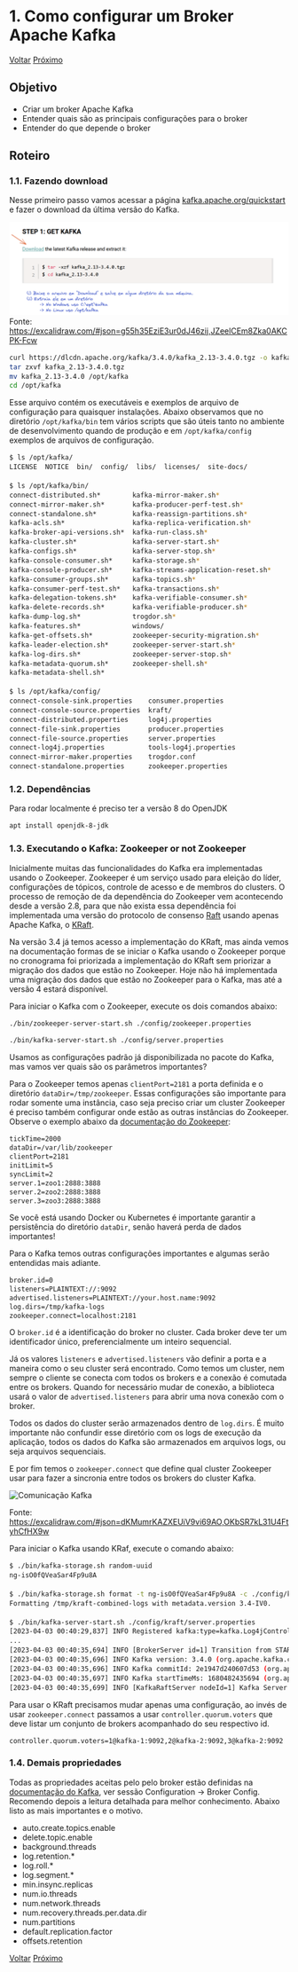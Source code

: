 # 1. Como configurar um Broker Apache Kafka

[Voltar](./README.md) [Próximo](./02-criando-um-produtor.md)

## Objetivo

* Criar um broker Apache Kafka
* Entender quais são as principais configurações para o broker
* Entender do que depende o broker

## Roteiro

### 1.1. Fazendo download

Nesse primeiro passo vamos acessar a página [kafka.apache.org/quickstart](https://kafka.apache.org/quickstart) e fazer o download da última versão do Kafka.

![Imagem mostrando onde encontrar o local de download e as instruções para descompactar.](./imagens/download.png)
Fonte: https://excalidraw.com/#json=g55h35EziE3ur0dJ46zij,JZeelCEm8Zka0AKCPK-Fcw

```bash
curl https://dlcdn.apache.org/kafka/3.4.0/kafka_2.13-3.4.0.tgz -o kafka_2.13-3.4.0.tgz
tar zxvf kafka_2.13-3.4.0.tgz
mv kafka_2.13-3.4.0 /opt/kafka
cd /opt/kafka
```

Esse arquivo contém os executáveis e exemplos de arquivo de configuração para quaisquer instalações. Abaixo observamos que no diretório `/opt/kafka/bin` tem vários scripts que são úteis tanto no ambiente de desenvolvimento quando de produção e em `/opt/kafka/config` exemplos de arquivos de configuração.

```bash
$ ls /opt/kafka/
LICENSE  NOTICE  bin/  config/  libs/  licenses/  site-docs/

$ ls /opt/kafka/bin/
connect-distributed.sh*        kafka-mirror-maker.sh*
connect-mirror-maker.sh*       kafka-producer-perf-test.sh*
connect-standalone.sh*         kafka-reassign-partitions.sh*
kafka-acls.sh*                 kafka-replica-verification.sh*
kafka-broker-api-versions.sh*  kafka-run-class.sh*
kafka-cluster.sh*              kafka-server-start.sh*
kafka-configs.sh*              kafka-server-stop.sh*
kafka-console-consumer.sh*     kafka-storage.sh*
kafka-console-producer.sh*     kafka-streams-application-reset.sh*
kafka-consumer-groups.sh*      kafka-topics.sh*
kafka-consumer-perf-test.sh*   kafka-transactions.sh*
kafka-delegation-tokens.sh*    kafka-verifiable-consumer.sh*
kafka-delete-records.sh*       kafka-verifiable-producer.sh*
kafka-dump-log.sh*             trogdor.sh*
kafka-features.sh*             windows/
kafka-get-offsets.sh*          zookeeper-security-migration.sh*
kafka-leader-election.sh*      zookeeper-server-start.sh*
kafka-log-dirs.sh*             zookeeper-server-stop.sh*
kafka-metadata-quorum.sh*      zookeeper-shell.sh*
kafka-metadata-shell.sh*

$ ls /opt/kafka/config/
connect-console-sink.properties    consumer.properties
connect-console-source.properties  kraft/
connect-distributed.properties     log4j.properties
connect-file-sink.properties       producer.properties
connect-file-source.properties     server.properties
connect-log4j.properties           tools-log4j.properties
connect-mirror-maker.properties    trogdor.conf
connect-standalone.properties      zookeeper.properties

```

### 1.2. Dependências

Para rodar localmente é preciso ter a versão 8 do OpenJDK

```bash
apt install openjdk-8-jdk
```

### 1.3. Executando o Kafka: Zookeeper or not Zookeeper

Inicialmente muitas das funcionalidades do Kafka era implementadas usando o Zookeeper. Zookeeper é um serviço usado para eleição do líder, configurações de tópicos, controle de acesso e de membros do clusters. O processo de remoção de da dependência do Zookeeper vem acontecendo desde a versão 2.8, para que não exista essa dependência foi implementada uma versão do protocolo de consenso [Raft](https://raft.github.io/) usando apenas Apache Kafka, o [KRaft](https://cwiki.apache.org/confluence/display/KAFKA/KIP-595%3A+A+Raft+Protocol+for+the+Metadata+Quorum).

Na versão 3.4 já temos acesso a implementação do KRaft, mas ainda vemos na documentação formas de se iniciar o Kafka usando o Zookeeper porque no cronograma foi priorizada a implementação do KRaft sem priorizar a migração dos dados que estão no Zookeeper. Hoje não há implementada uma migração dos dados que estão no Zookeeper para o Kafka, mas até a versão 4 estará disponível.

Para iniciar o Kafka com o Zookeeper, execute os dois comandos abaixo:

```bash
./bin/zookeeper-server-start.sh ./config/zookeeper.properties
```

```bash
./bin/kafka-server-start.sh ./config/server.properties
```

Usamos as configurações padrão já disponibilizada no pacote do Kafka, mas vamos ver quais são os parâmetros importantes?

Para o Zookeeper temos apenas `clientPort=2181` a porta definida e o diretório `dataDir=/tmp/zookeeper`. Essas configurações são importante para rodar somente uma instância, caso seja preciso criar um cluster Zookeeper é preciso também configurar onde estão as outras instâncias do Zookeeper. Observe o exemplo abaixo da [documentação do Zookeeper](https://zookeeper.apache.org/doc/current/zookeeperStarted.html):

```
tickTime=2000
dataDir=/var/lib/zookeeper
clientPort=2181
initLimit=5
syncLimit=2
server.1=zoo1:2888:3888
server.2=zoo2:2888:3888
server.3=zoo3:2888:3888
```

Se você está usando Docker ou Kubernetes é importante garantir a persistência do diretório `dataDir`, senão haverá perda de dados importantes!

Para o Kafka temos outras configurações importantes e algumas serão entendidas mais adiante.

```
broker.id=0
listeners=PLAINTEXT://:9092
advertised.listeners=PLAINTEXT://your.host.name:9092
log.dirs=/tmp/kafka-logs
zookeeper.connect=localhost:2181
```

O `broker.id` é a identificação do broker no cluster. Cada broker deve ter um identificador único, preferencialmente um inteiro sequencial.

Já os valores `listeners` e `advertised.listeners` vão definir a porta e a maneira como o seu cluster será encontrado. Como temos um cluster, nem sempre o cliente se conecta com todos os brokers e a conexão é comutada entre os brokers. Quando for necessário mudar de conexão, a biblioteca usará o valor de `advertised.listeners` para abrir uma nova conexão com o broker.

Todos os dados do cluster serão armazenados dentro de `log.dirs`. É muito importante não confundir esse diretório com os logs de execução da aplicação, todos os dados do Kafka são armazenados em arquivos logs, ou seja arquivos sequenciais.

E por fim temos o `zookeeper.connect` que define qual cluster Zookeeper usar para fazer a sincronia entre todos os brokers do cluster Kafka.

![Comunicação Kafka](./imagens/comunicacao-kafka.png)

Fonte: https://excalidraw.com/#json=dKMumrKAZXEUiV9vi69AO,OKbSR7kL31U4FtyhCfHX9w


Para iniciar o Kafka usando KRaf, execute o comando abaixo:

```bash
$ ./bin/kafka-storage.sh random-uuid
ng-isO0fQVeaSar4Fp9u8A

$ ./bin/kafka-storage.sh format -t ng-isO0fQVeaSar4Fp9u8A -c ./config/kraft/server.properties
Formatting /tmp/kraft-combined-logs with metadata.version 3.4-IV0.

$ ./bin/kafka-server-start.sh ./config/kraft/server.properties
[2023-04-03 00:40:29,837] INFO Registered kafka:type=kafka.Log4jController MBean (kafka.utils.Log4jControllerRegistration$)
...
[2023-04-03 00:40:35,694] INFO [BrokerServer id=1] Transition from STARTING to STARTED (kafka.server.BrokerServer)
[2023-04-03 00:40:35,696] INFO Kafka version: 3.4.0 (org.apache.kafka.common.utils.AppInfoParser)
[2023-04-03 00:40:35,696] INFO Kafka commitId: 2e1947d240607d53 (org.apache.kafka.common.utils.AppInfoParser)
[2023-04-03 00:40:35,697] INFO Kafka startTimeMs: 1680482435694 (org.apache.kafka.common.utils.AppInfoParser)
[2023-04-03 00:40:35,699] INFO [KafkaRaftServer nodeId=1] Kafka Server started (kafka.server.KafkaRaftServer)   
```

Para usar o KRaft precisamos mudar apenas uma configuração, ao invés de usar `zookeeper.connect` passamos a usar `controller.quorum.voters` que deve listar um conjunto de brokers acompanhado do seu respectivo id. 

```
controller.quorum.voters=1@kafka-1:9092,2@kafka-2:9092,3@kafka-2:9092
```

### 1.4. Demais propriedades

Todas as propriedades aceitas pelo pelo broker estão definidas na [documentação do Kafka](https://kafka.apache.org/documentation/#brokerconfigs), ver sessão Configuration → Broker Config. Recomendo depois a leitura detalhada para melhor conhecimento. Abaixo listo as mais importantes e o motivo.

* auto.create.topics.enable
* delete.topic.enable
* background.threads
* log.retention.*
* log.roll.*
* log.segment.*
* min.insync.replicas
* num.io.threads
* num.network.threads
* num.recovery.threads.per.data.dir
* num.partitions
* default.replication.factor
* offsets.retention

[Voltar](./README.md) [Próximo](./02-criando-um-produtor.md)